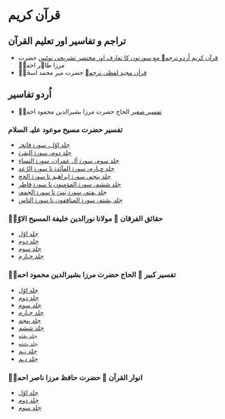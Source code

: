 # قرآن کریم
## تراجم و تفاسیر اور تعلیم القرآن


* [قرآن کریم اُردو ترجمہ مع سورتوں کا تعارف اور مختصر تشریحی نوٹس](http://books.google.com/books?id=gCWeDwAAQBAJ&printsec=frontcover) حضرت مرزا طاہر احمدؒ
* [قراٰن مجید لفظی ترجمہ](http://books.google.com/books?id=uj7lDwAAQBAJ&printsec=frontcover) حضرت میر محمد اسحٰقؓ

## اُردو تفاسیر

* [تفسیر صغیر](http://books.google.com/books?id=R3flDwAAQBAJ&printsec=frontcover) الحاج حضرت مرزا بشیرالدین محمود احمدؓ

### تفسیر حضرت مسیح موعود علیہ السلام

* [جلد اوّل، سورۃ فاتحہ](http://books.google.com/books?id=rx7kDwAAQBAJ&printsec=frontcover)
* [جلد دوم، سورۃ البقرۃ](http://books.google.com/books?id=yR7kDwAAQBAJ&printsec=frontcover)
* [جلد سوم، سورۃ اٰل عمران، سورۃ النساء](http://books.google.com/books?id=1R7kDwAAQBAJ&printsec=frontcover)
* [جلد چہارم، سورۃ المآئدۃ تا سورۃ الرّعد](http://books.google.com/books?id=anjkDwAAQBAJ&printsec=frontcover)
* [جلد پنجم، سورۃ ابراھیم تا سورۃ الحج](http://books.google.com/books?id=cnjkDwAAQBAJ&printsec=frontcover)
* [جلد ششم، سورۃ المؤمنون تا سورۃ فاطر](http://books.google.com/books?id=injkDwAAQBAJ&printsec=frontcover)
* [جلد ہفتم، سورۃ یٰسٓ تا سورۃ الجمعۃ](http://books.google.com/books?id=tHjkDwAAQBAJ&printsec=frontcover)
* [جلد ہشتم، سورۃ المنافقون تا سورۃ الناس](http://books.google.com/books?id=yHjkDwAAQBAJ&printsec=frontcover)

### حقائق الفرقان ۔ مولانا نورالدین خلیفة المسیح الاوّلؓ

* [جلد اوّل](http://books.google.com/books?id=9xHmDwAAQBAJ&printsec=frontcover)
* [جلد دوم](http://books.google.com/books?id=BxLmDwAAQBAJ&printsec=frontcover)
* [جلد سوم](http://books.google.com/books?id=DRLmDwAAQBAJ&printsec=frontcover)
* [جلد چہارم](http://books.google.com/books?id=GRLmDwAAQBAJ&printsec=frontcover)

### تفسیر کبیر ۔ الحاج حضرت مرزا بشیرالدین محمود احمدؓ

* [جلد اوّل](http://books.google.com/books?id=e3flDwAAQBAJ&printsec=frontcover)
* [جلد دوم](http://books.google.com/books?id=h3flDwAAQBAJ&printsec=frontcover)
* [جلد سوم](http://books.google.com/books?id=P3nlDwAAQBAJ&printsec=frontcover)
* [جلد چہارم](http://books.google.com/books?id=Q3nlDwAAQBAJ&printsec=frontcover)
* [جلد پنجم](http://books.google.com/books?id=SXnlDwAAQBAJ&printsec=frontcover)
* [جلد ششم](http://books.google.com/books?id=WXnlDwAAQBAJ&printsec=frontcover)
* [جلد ہفتم](http://books.google.com/books?id=X3nlDwAAQBAJ&printsec=frontcover)
* [جلد ہشتم](http://books.google.com/books?id=Y3nlDwAAQBAJ&printsec=frontcover)
* [جلد نہم](http://books.google.com/books?id=a3nlDwAAQBAJ&printsec=frontcover)
* [جلد دہم](http://books.google.com/books?id=b3nlDwAAQBAJ&printsec=frontcover)

### انوار القرآن ۔ حضرت حافظ مرزا ناصر احمدؒ

* [جلد اوّل](http://books.google.com/books?id=uqrmDwAAQBAJ&printsec=frontcover)
* [جلد دوم](http://books.google.com/books?id=vKrmDwAAQBAJ&printsec=frontcover)
* [جلد سوم](http://books.google.com/books?id=xKrmDwAAQBAJ&printsec=frontcover)
